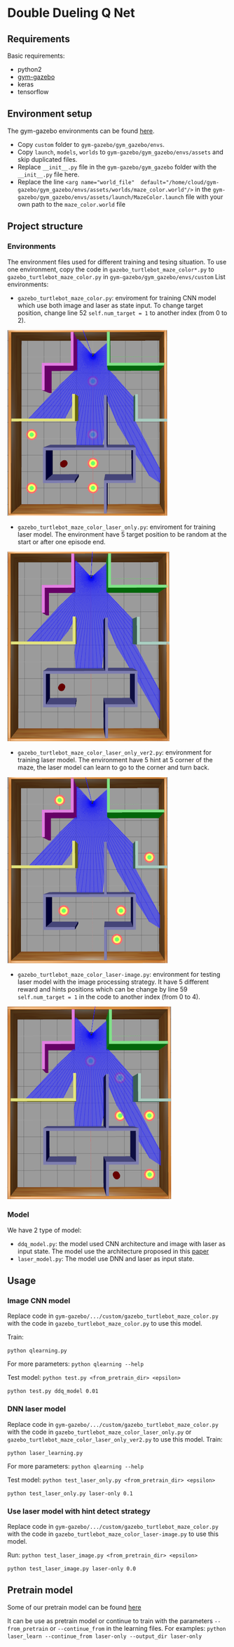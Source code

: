 # Double Dueling Q Net

## Requirements
Basic requirements:
- python2
- [gym-gazebo](https://github.com/erlerobot/gym-gazebo)
- keras
- tensorflow

## Environment setup

The gym-gazebo environments can be found [here](https://drive.google.com/open?id=19ldjgpsS303IGfPCBrT-WEf18FYy4quL).

- Copy `custom` folder to `gym-gazebo/gym_gazebo/envs`.
- Copy `launch`, `models`, `worlds` to `gym-gazebo/gym_gazebo/envs/assets` and skip duplicated files.
- Replace `__init__.py` file in the `gym-gazebo/gym_gazebo` folder with the `__init__.py` file here.
- Replace the line `<arg name="world_file"  default="/home/cloud/gym-gazebo/gym_gazebo/envs/assets/worlds/maze_color.world"/>` in the `gym-gazebo/gym_gazebo/envs/assets/launch/MazeColor.launch` file with your own path to the `maze_color.world` file

## Project structure
### Environments
The environment files used for different training and tesing situation. To use one environment, copy the code in `gazebo_turtlebot_maze_color*.py` to `gazebo_turtlebot_maze_color.py` in `gym-gazebo/gym_gazebo/envs/custom`
List environments:

- `gazebo_turtlebot_maze_color.py`: enviroment for training CNN model which use both image and laser as state input. To change target position, change line 52 `self.num_target = 1` to another index (from 0 to 2).

![evn1](screenshots/env1.png)
- `gazebo_turtlebot_maze_color_laser_only.py`: enviroment for training laser model. The environment have 5 target position to be random at the start or after one episode end. 

![env2](screenshots/env2.png)
- `gazebo_turtlebot_maze_color_laser_only_ver2.py`: environment for training laser model. The environment have 5 hint at 5 corner of the maze, the laser model can learn to go to the corner and turn back. 

![evn3](screenshots/env3.png)
- `gazebo_turtlebot_maze_color_laser-image.py`: environment for testing laser model with the image processing strategy. It have 5 different reward and hints positions which can be change by line 59 `self.num_target = 1` in the code to another index (from 0 to 4). 

![evn4](screenshots/env4.png)

### Model
We have 2 type of model:
- `ddq_model.py`: the model used CNN architecture and image with laser as input state. The model use the architecture proposed in this [paper](https://storage.googleapis.com/deepmind-data/assets/papers/DeepMindNature14236Paper.pdf)
- `laser_model.py`: The model use DNN and laser as input state.

## Usage

### Image CNN model
Replace code in `gym-gazebo/.../custom/gazebo_turtlebot_maze_color.py` with the code in `gazebo_turtlebot_maze_color.py` to use this model.

Train:
```
python qlearning.py
```

For more parameters: `python qlearning --help`

Test model: `python test.py <from_pretrain_dir> <epsilon>`
```
python test.py ddq_model 0.01
```

### DNN laser model
Replace code in `gym-gazebo/.../custom/gazebo_turtlebot_maze_color.py` with the code in `gazebo_turtlebot_maze_color_laser_only.py` or `gazebo_turtlebot_maze_color_laser_only_ver2.py` to use this model.
Train:
```
python laser_learning.py
```

For more parameters: `python qlearning --help`

Test model: `python test_laser_only.py <from_pretrain_dir> <epsilon>`
```
python test_laser_only.py laser-only 0.1
```

### Use laser model with hint detect strategy
Replace code in `gym-gazebo/.../custom/gazebo_turtlebot_maze_color.py` with the code in `gazebo_turtlebot_maze_color_laser-image.py` to use this model.

Run: `python test_laser_image.py <from_pretrain_dir> <epsilon>`
```
python test_laser_image.py laser-only 0.0
```

## Pretrain model
Some of our pretrain model can be found [here](https://drive.google.com/open?id=1g8cAxaL6CcqavwaLLHuiR6_4DxYZ_WFq)

It can be use as pretrain model or continue to train with the parameters `--from_pretrain` or `--continue_from` in the learning files. For examples: `python laser_learn --continue_from laser-only --output_dir laser-only`